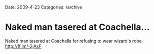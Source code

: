 Date: 2009-4-23
Categories: /archive

# Naked man tasered at Coachella...

Naked man tasered at Coachella for refusing to wear wizard's robe <a href="http://ff.im/-2jAxF" rel="nofollow">http://ff.im/-2jAxF</a>

